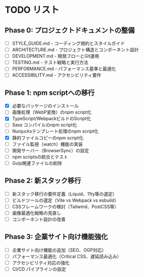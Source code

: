 # TODO リスト

## Phase 0: プロジェクトドキュメントの整備
- [ ] STYLE_GUIDE.md - コーディング規約とスタイルガイド
- [ ] ARCHITECTURE.md - プロジェクト構造とコンポーネント設計
- [ ] DEVELOPMENT.md - 開発フローとGit運用
- [ ] TESTING.md - テスト戦略と実行方法
- [ ] PERFORMANCE.md - パフォーマンス基準と最適化
- [ ] ACCESSIBILITY.md - アクセシビリティ要件

## Phase 1: npm scriptへの移行
- [x] 必要なパッケージのインストール
- [ ] 画像処理（WebP変換）のnpm script化
- [x] TypeScript/WebpackビルドのScript化
- [ ] Sass コンパイルのnpm script化
- [ ] Nunjucksテンプレート処理のnpm script化
- [x] 静的ファイルコピーのnpm script化
- [ ] ファイル監視（watch）機能の実装
- [ ] 開発サーバー（BrowserSync）の設定
- [ ] npm scriptsの統合とテスト
- [ ] Gulp関連ファイルの削除

## Phase 2: 新スタック移行
- [ ] 新スタック移行の要件定義（Liquid、11ty等の選定）
- [ ] ビルドツールの選定（Vite vs Webpack vs esbuild）
- [ ] CSSフレームワークの検討（Tailwind、PostCSS等）
- [ ] 画像最適化戦略の見直し
- [ ] コンポーネント設計の改善

## Phase 3: 企業サイト向け機能強化
- [ ] 企業サイト向け機能の追加（SEO、OGP対応）
- [ ] パフォーマンス最適化（Critical CSS、遅延読み込み）
- [ ] アクセシビリティ対応の強化
- [ ] CI/CD パイプラインの設定